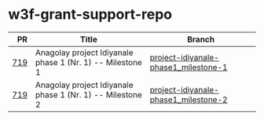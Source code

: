 # w3f-grant-support-repo
|                                                    PR | Title                                                     | Branch                                                                                                                               |
| ----------------------------------------------------: | --------------------------------------------------------- | ------------------------------------------------------------------------------------------------------------------------------------ |
| [719](https://github.com/w3f/Grants-Program/pull/719) | Anagolay project Idiyanale phase 1 (Nr. 1) -- Milestone 1 | [project-idiyanale-phase1_milestone-1](https://github.com/anagolay/w3f-grant-support-repo/tree/project-idiyanale-phase1_milestone-1) |
| [719](https://github.com/w3f/Grants-Program/pull/719) | Anagolay project Idiyanale phase 1 (Nr. 1) -- Milestone 2 | [project-idiyanale-phase1_milestone-2](https://github.com/anagolay/w3f-grant-support-repo/tree/project-idiyanale-phase1_milestone-2) |
